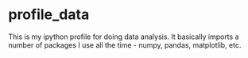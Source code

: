 profile_data
============

This is my ipython profile for doing data analysis.  It basically imports a
number of packages I use all the time - numpy, pandas, matplotlib, etc.
